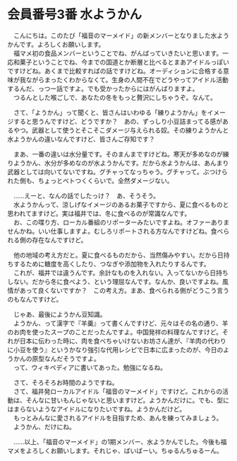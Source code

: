 # 会員番号3番 水ようかん

　こんにちは。このたび「福音のマーメイド」の新メンバーとなりました水ようかんです。よろしくお願いします。  
　福マメ初の食品メンバーということでね、がんばっていきたいと思います。一応和菓子ということでね、今までの国道とか断層と比べるとまあアイドルっぽいですけどね。あくまで比較すればの話ですけどね。オーディションに合格する意味が我ながらまったくわからなくて。生身の人間不在でどうやってアイドル活動するんだ、っつー話ですよ。でも受かったからにはがんばりますよ。  
　つるんとした喉ごしで、あなたの冬をもっと贅沢にしちゃうぞ。なんて。

　さて、「ようかん」って聞くと、皆さんはいわゆる「練りようかん」をイメージすると思うんですけど、どうですか？　あの、ずっしり小豆詰まってる感があるやつ。武器として使うとそこそこダメージ与えられる奴。その練りようかんと水ようかんの違いなんですけど、皆さんご存知です？

　まあ、一番の違いは水分量です。そのまんまですけどね。寒天が多めなのが練りようかん、水分が多めなのが水ようかんです。だから水ようかんは、あんまり武器としては向いてないですね。グチャってなっちゃう。グチャって。ぶつけられた側も、ちょっとベトつくくらいで。全然ダメージない。

　……えーと、なんの話でしたっけ？　あ、そうそう。  
　水ようかんって、涼しげなイメージのあるお菓子ですから、夏に食べるものと思われてますけど。実は福井では、冬に食べるのが常識なんです。  
　お、この喋り方、ローカル番組のリポーターみたいですよね。オファーありませんかね。いい仕事しますよ。むしろリポートされる方なんですけどね。食べられる側の存在なんですけど。

　他の地域の考え方だと。夏に食べるものだから、当然傷みやすい。だから日持ちするために糖度を高くしたり、つなぎや添加物を入れたりするんです。  
　これが、福井では違うんです。余計なものを入れない。入ってないから日持ちしない。だから冬に食べよう、という理屈なんです。なんか、良いですよね。風情があって良くないですか？　この考え方。まあ、食べられる側がどうこう言うのもなんですけど。

　じゃあ、最後にようかん豆知識。  
　ようかん、って漢字で『羊羹』って書くんですけど、元々はその名の通り、羊のお肉を使ったスープのことだったんですよ。中国発祥の料理なんですけど。それが日本に伝わった時に、肉を食べちゃいけないお坊さん達が、『羊肉の代わりに小豆を使う』というかなり強引な代用レシピで日本に広まったのが、今日のようかんの原型なんだそうですよ。  
　って、ウィキペディアに書いてあった。勉強になるね。

　さて、そろそろお時間のようですね。  
　さて、福井発ローカルアイドル「福音のマーメイド」ですけど。これからの活動は、そんなに甘いもんじゃないと思いますけど。ようかんだけに。でも、型にはまらないようなアイドルになりたいですね。ようかんだけど。  
　もっとみんなに愛されるアイドルを目指すため、あんを練ってみましょう。
　ようかん、だけにね。

　……以上、「福音のマーメイド」の1期メンバー、水ようかんでした。今後も福マメをよろしくお願いします。それじゃ、ばいばーい。ちゅるんちゅるーん。
　